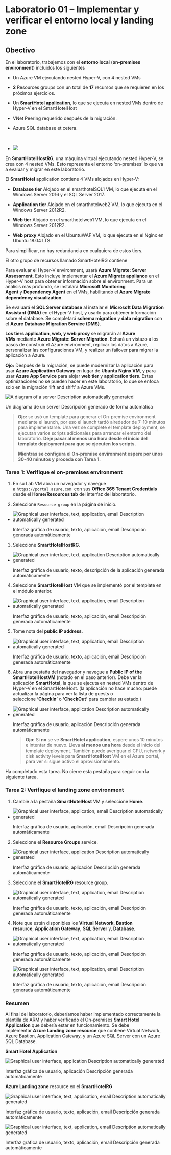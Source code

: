 # Laboratorio 01 – Implementar y verificar el entorno local y landing zone

## Obectivo

En el laboratorio, trabajemos con el **entorno local** (**on-premises
environment**) incluidos los siguientes

- Un Azure VM ejecutando nested Hyper-V, con 4 nested VMs

- **2** Resources groups con un total de **17** recursos que se
  requieren en los próximos ejercicios.

- Un **SmartHotel application**, lo que se ejecuta en nested VMs dentro
  de Hyper-V en el SmartHotelHost

- VNet Peering requerido después de la migración.

- Azure SQL database et cetera.

&nbsp;

- ![](./media/image1.jpg)

En **SmartHotelHostRG**, una máquina virtual ejecutando nested Hyper-V,
se crea con 4 nested VMs. Esto representa el entorno ‘on-premises’ lo
que va a evaluar y migrar en este laboratorio.

El **SmartHotel** application contiene 4 VMs alojados en Hyper-V:

- **Database tier** Alojado en el smarthotelSQL1 VM, lo que ejecuta en
  el Windows Server 2016 y el SQL Server 2017.

- **Application tier** Alojado en el smarthotelweb2 VM, lo que ejecuta
  en el Windows Server 2012R2.

- **Web tier** Alojado en el smarthotelweb1 VM, lo que ejecuta en el
  Windows Server 2012R2.

- **Web proxy** Alojado en el UbuntuWAF VM, lo que ejecuta en el Nginx
  en Ubuntu 18.04 LTS.

Para simplificar, no hay redundancia en cualquiera de estos tiers.

El otro grupo de recursos llamado SmartHotelRG contiene

Para evaluar el Hyper-V environment, usará **Azure Migrate: Server
Assessment**. Esto incluye implementar el **Azure Migrate appliance** en
el Hyper-V host para obtener información sobre el environment. Para un
análisis más profundo, se instalará **Microsoft Monitoring
Agent** y **Dependency Agent** en el VMs, habilitando el **Azure Migrate
dependency visualization**.

Se evaluará el **SQL Server database** al instalar el **Microsoft Data
Migration Assistant (DMA)** en el Hyper-V host, y usarlo para obtener
información sobre el database. Se completará **schema
migration** y **data migration** con el **Azure Database Migration
Service (DMS)**.

**Los tiers application, web, y web proxy** se migrarán al **Azure
VMs** mediante **Azure Migrate: Server Migration**. Echará un vistazo a
los pasos de construir el Azure environment, replicar los datos a Azure,
personalizar las configuraciones VM, y realizar un failover para migrar
la aplicación a Azure.

**Ojo:** Después de la migración, se puede modernizar la aplicación para
usar **Azure Application Gateway** en lugar de **Ubuntu Nginx VM**, y
para usar **Azure App Service** para alojar **web tier** y **application
tiers**. Estas optimizaciones no se pueden hacer en este laboratorio, lo
que se enfoca solo en la migración ‘lift and shift’ a Azure VMs.

![A diagram of a server Description automatically
generated](./media/image2.jpg)

Un diagrama de un server Descripción generado de forma automática

> **Ojo:** se usó un template para generar el On-premise environment
> mediante el launch, por eso el launch tardó alrededor de 7-10 minutos
> para implementarse. Una vez se complete el template deployment, se
> ejecutan varios scripts adicionales para arrancar el entorno del
> laboratorio. **Deje pasar al menos una hora desde el inicio del
> template deployment para que se ejecuten los scripts.**
>
> **Mientras se configura el On-premise environment espere por unos
> 30-40 minutos y proceda con Tarea 1.**

### Tarea 1: Verifique el on-premises environment

1.  En su Lab VM abra un navegador y navegue
    a `https://portal.azure.com`  con sus **Office 365 Tenant
    Credentials** desde el **Home/Resources tab** del interfaz del
    laboratorio.

2.  Seleccione `Resource group` en la página de inicio.

- ![Graphical user interface, text, application, email Description
  automatically generated](./media/image3.png)

  Interfaz gráfica de usuario, texto, aplicación, email Descripción
  generada automáticamente

3.  Seleccione **SmartHotelHostRG**.

- ![Graphical user interface, text, application Description
  automatically generated](./media/image4.png)

  Interfaz gráfica de usuario, texto, descripción de la aplicación
  generada automáticamente

4.  Seleccione **SmartHotelHost** VM que se implementó por el template
    en el módulo anterior.

- ![Graphical user interface, text, application, email Description
  automatically generated](./media/image5.png)

  Interfaz gráfica de usuario, texto, aplicación, email Descripción
  generada automáticamente

5.  Tome nota del **public IP address**.

- ![Graphical user interface, text, application, email Description
  automatically generated](./media/image6.png)

  Interfaz gráfica de usuario, texto, aplicación, email Descripción
  generada automáticamente

6.  Abra una pestaña del navegador y navegue a **Public IP of the
    SmartHotelHostVM** (notado en el paso anterior). Debe ver la
    aplicación **SmartHotel**, la que se ejecuta en nested VMs dentro de
    Hyper-V en el SmartHotelHost. (la aplicación no hace mucho: puede
    actualizar la página para ver la lista de guests o
    seleccione **‘CheckIn’** o **‘CheckOut’** para cambiar su estado.)

- ![Graphical user interface, application Description automatically
  generated](./media/image7.png)

  Interfaz gráfica de usuario, aplicación Descripción generada
  automáticamente

  > **Ojo:** Si **no** se ve **SmartHotel application**, espere unos 10
  > minutos e intentar de nuevo. Lleva **al menos una hora** desde el
  > inicio del template deployment. También puede averiguar el CPU,
  > network y disk activity levels para **SmartHotelHost** VM en el
  > Azure portal, para ver si sigue activo el aprovisionamiento.

Ha completado esta tarea. No cierre esta pestaña para seguir con la
siguiente tarea.

### Tarea 2: Verifique el landing zone environment

1.  Cambie a la pestaña **SmartHotelHost** VM y seleccione **Home**.

- ![Graphical user interface, application, email Description
  automatically generated](./media/image8.png)

  Interfaz gráfica de usuario, aplicación, email Descripción generada
  automáticamente

2.  Seleccione el **Resource Groups** service.

- ![Graphical user interface, application Description automatically
  generated](./media/image9.png)

  Interfaz gráfica de usuario, aplicación Descripción generada
  automáticamente

3.  Seleccione el **SmartHotelRG** resource group.

- ![Graphical user interface, text, application, email Description
  automatically generated](./media/image10.png)

  Interfaz gráfica de usuario, texto, aplicación, email Descripción
  generada automáticamente

4.  Note que están disponibles los **Virtual Network**, **Bastion
    resource**, **Application Gateway**, **SQL Server** y, **Database**.

- ![Graphical user interface, text, application, email Description
  automatically generated](./media/image11.png)

  Interfaz gráfica de usuario, texto, aplicación, email Descripción
  generada automáticamente

  ![Graphical user interface, text, application, email Description
  automatically generated](./media/image12.png)

  Interfaz gráfica de usuario, texto, aplicación, email Descripción
  generada automáticamente

### Resumen

Al final del laboratorio, deberíamos haber implementado correctamente la
plantilla de ARM y haber verificado el On-premises **Smart Hotel
Application** que debería estar en funcionamiento. Se debe
implementar **Azure Landing zone resource** que contiene Virtual
Network, Azure Bastion, Application Gateway, y un Azure SQL Server con
un Azure SQL Database.

**Smart Hotel Application**

![Graphical user interface, application Description automatically
generated](./media/image13.png)

Interfaz gráfica de usuario, aplicación Descripción generada
automáticamente

**Azure Landing zone** resource en el **SmartHotelRG**

![Graphical user interface, text, application, email Description
automatically generated](./media/image11.png)

Interfaz gráfica de usuario, texto, aplicación, email Descripción
generada automáticamente

![Graphical user interface, text, application, email Description
automatically generated](./media/image12.png)

Interfaz gráfica de usuario, texto, aplicación, email Descripción
generada automáticamente
